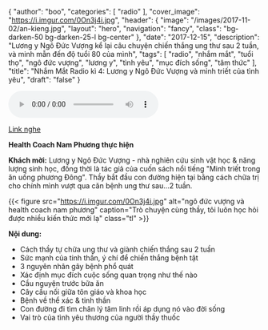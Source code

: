 {
   "author": "boo",
   "categories": [
      "radio"
   ],
   "cover_image": "https://i.imgur.com/0On3j4i.jpg",
  "header": {
    "image": "/images/2017-11-02/an-kieng.jpg",
    "layout": "hero",
    "navigation": "fancy",
    "class": "bg-darken-50 bg-darken-25-l bg-center"
  },
   "date": "2017-12-15",
   "description": "Lương y Ngô Đức Vượng kể lại câu chuyện chiến thắng ung thư sau 2 tuần, và minh mẫn đến độ tuổi 80 của mình",
   "tags": [
      "radio",
      "nhắm mắt",
      "tuổi thọ",
      "ngô đức vượng",
      "lương y",
      "tình yêu",
      "mục đích sống",
      "tâm thức"
   ],
   "title": "Nhắm Mắt Radio kì 4: Lương y Ngô Đức Vượng và minh triết của tình yêu",
   "draft": "false"
}

<audio controls>
  <source src="https://s0.vocaroo.com/media/download_temp/Vocaroo_s03acbmyS5YX.mp3" type="audio/mpeg">
Your browser does not support the audio element.
</audio>

[Link nghe](https://s0.vocaroo.com/media/download_temp/Vocaroo_s03acbmyS5YX.mp3)

**Health Coach Nam Phương thực hiện**

**Khách mời:** Lương y Ngô Đức Vượng - nhà nghiên cứu sinh vật học & năng lượng sinh học, đồng thời là tác giả của cuốn sách nổi tiếng "Minh triết trong ăn uống phương Đông". Thầy bắt đầu con đường hiện tại bằng cách chữa trị cho chính mình vượt qua căn bệnh ung thư sau...2 tuần.

{{< figure src="https://i.imgur.com/0On3j4i.jpg" alt="ngô đức vượng và health coach nam phương" caption="Trò chuyện cùng thầy, tôi luôn học hỏi được nhiều kiến thức mới lạ" class="tl" >}}

**Nội dung:**
- Cách thầy tự chữa ung thư và giành chiến thắng sau 2 tuần
- Sức mạnh của tinh thần, ý chí để chiến thắng bệnh tật
- 3 nguyên nhân gây bệnh phổ quát
- Xác định mục đích cuộc sống quan trọng như thế nào
- Cầu nguyện trước bữa ăn
- Cây cầu nối giữa tôn giáo và khoa học
- Bệnh về thể xác & tinh thần
- Con đường đi tìm chân lý tâm linh rồi áp dụng nó vào đời sống
- Vai trò của tình yêu thương của người thầy thuốc

